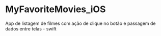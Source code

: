 # MyFavoriteMovies_iOS
App de listagem de filmes com ação de clique no botão e passagem de dados entre telas - swift

